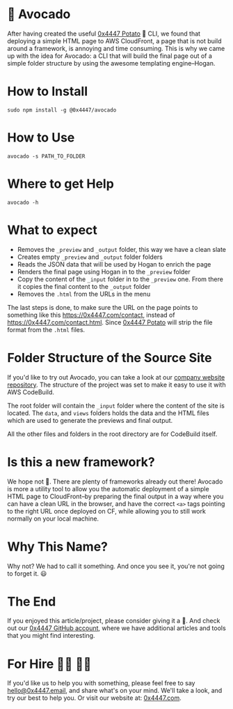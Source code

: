 # 🥑 Avocado

After having created the useful [0x4447 Potato](https://github.com/0x4447/0x4447-cli-node-potato) 🥔 CLI, we found that deploying a simple HTML page to AWS CloudFront, a page that is not build around a framework, is annoying and time consuming. This is why we came up with the idea for Avocado: a CLI that will build the final page out of a simple folder structure by using the awesome templating engine–Hogan.

# How to Install

```
sudo npm install -g @0x4447/avocado
```

# How to Use

```
avocado -s PATH_TO_FOLDER
```

# Where to get Help

```
avocado -h
```

# What to expect

- Removes the `_preview` and `_output` folder, this way we have a clean slate
- Creates empty `_preview` and `_output` folder folders
- Reads the JSON data that will be used by Hogan to enrich the page
- Renders the final page using Hogan in to the `_preview` folder
- Copy the content of the `_input` folder in to the `_preview` one. From there it copies the final content to the `_output` folder
- Removes the `.html` from the URLs in the menu

The last steps is done, to make sure the URL on the page points to something like this https://0x4447.com/contact, instead of https://0x4447.com/contact.html. Since [0x4447 Potato](https://github.com/0x4447/0x4447-cli-node-potato) will strip the file format from the `.html` files.

# Folder Structure of the Source Site

If you'd like to try out Avocado, you can take a look at our [company website repository](https://github.com/0x4447/0x4447.com). The structure of the project was set to make it easy to use it with AWS CodeBuild.

The root folder will contain the `_input` folder where the content of the site is located. The `data`, and `views` folders holds the data and the HTML files which are used to generate the previews and final output.

All the other files and folders in the root directory are for CodeBuild itself.

# Is this a new framework?

We hope not 🤣. There are plenty of frameworks already out there! Avocado is more a utility tool to allow you the automatic deployment of a simple HTML page to CloudFront–by preparing the final output in a way where you can have a clean URL in the browser, and have the correct `<a>` tags pointing to the right URL once deployed on CF, while allowing you to still work normally on your local machine.

# Why This Name?

Why not? We had to call it something. And once you see it, you're not going to forget it. 😃

# The End

If you enjoyed this article/project, please consider giving it a 🌟. And check out our [0x4447 GitHub account](https://github.com/0x4447), where we have additional articles and tools that you might find interesting.

# For Hire 👨‍💻 👩‍💻

If you'd like us to help you with something, please feel free to say hello@0x4447.email, and share what's on your mind. We'll take a look, and try our best to help you. Or visit our website at: [0x4447.com](https://0x4447.com).

